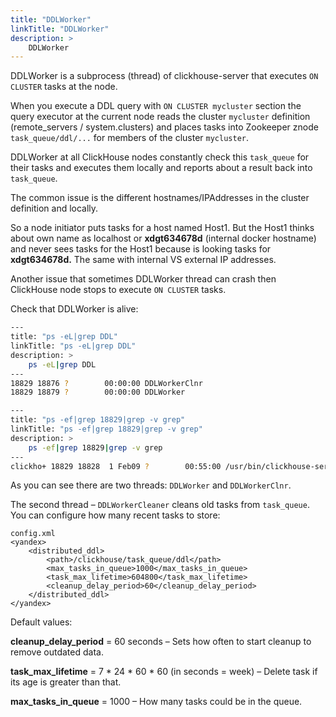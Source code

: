 ```yaml
---
title: "DDLWorker"
linkTitle: "DDLWorker"
description: >
    DDLWorker
---
```

DDLWorker is a subprocess (thread) of clickhouse-server that executes `ON CLUSTER` tasks at the node.

When you execute a DDL query with `ON CLUSTER mycluster` section the query executor at the current node reads the cluster `mycluster` definition (remote_servers / system.clusters) and places tasks into Zookeeper znode `task_queue/ddl/...` for members of the cluster `mycluster`.

DDLWorker at all ClickHouse nodes constantly check this `task_queue` for their tasks and executes them locally and reports about a result back into `task_queue`.

The common issue is the different hostnames/IPAddresses in the cluster definition and locally.

So a node initiator puts tasks for a host named Host1. But the Host1 thinks about own name as localhost or **xdgt634678d** (internal docker hostname) and never sees tasks for the Host1 because is looking tasks for **xdgt634678d.** The same with internal VS external IP addresses.

Another issue that sometimes DDLWorker thread can crash then ClickHouse node stops to execute `ON CLUSTER` tasks.

Check that DDLWorker is alive:

```bash
---
title: "ps -eL|grep DDL"
linkTitle: "ps -eL|grep DDL"
description: >
    ps -eL|grep DDL
---
18829 18876 ?        00:00:00 DDLWorkerClnr
18829 18879 ?        00:00:00 DDLWorker

---
title: "ps -ef|grep 18829|grep -v grep"
linkTitle: "ps -ef|grep 18829|grep -v grep"
description: >
    ps -ef|grep 18829|grep -v grep
---
clickho+ 18829 18828  1 Feb09 ?        00:55:00 /usr/bin/clickhouse-server --con...
```

As you can see there are two threads: `DDLWorker` and `DDLWorkerClnr`.

The second thread – `DDLWorkerCleaner` cleans old tasks from `task_queue`. You can configure how many recent tasks to store:

```markup
config.xml
<yandex>
    <distributed_ddl>
        <path>/clickhouse/task_queue/ddl</path>
        <max_tasks_in_queue>1000</max_tasks_in_queue>
        <task_max_lifetime>604800</task_max_lifetime>
        <cleanup_delay_period>60</cleanup_delay_period>
    </distributed_ddl>
</yandex>
```

Default values:

**cleanup_delay_period** = 60 seconds – Sets how often to start cleanup to remove outdated data.

**task_max_lifetime** = 7 \* 24 \* 60 \* 60 (in seconds = week) – Delete task if its age is greater than that.

**max_tasks_in_queue** = 1000 – How many tasks could be in the queue.
